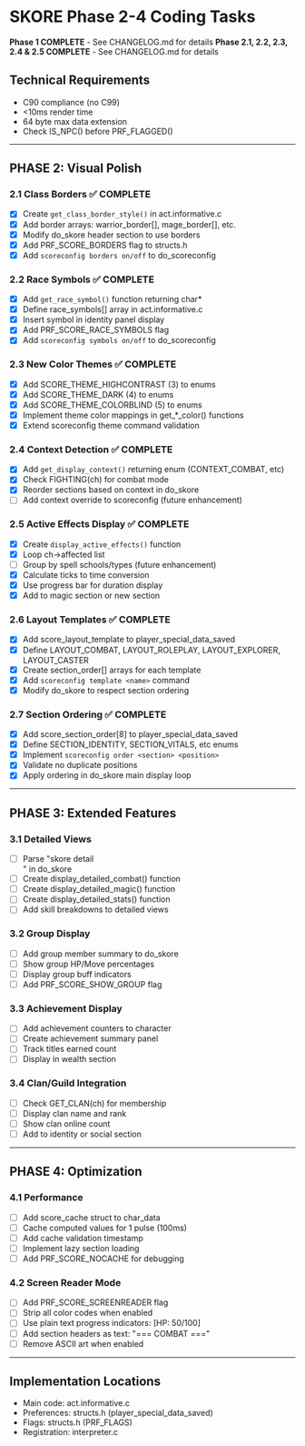 # SKORE Phase 2-4 Coding Tasks

**Phase 1 COMPLETE** - See CHANGELOG.md for details
**Phase 2.1, 2.2, 2.3, 2.4 & 2.5 COMPLETE** - See CHANGELOG.md for details

## Technical Requirements
- C90 compliance (no C99)
- <10ms render time
- 64 byte max data extension
- Check IS_NPC() before PRF_FLAGGED()

---

## PHASE 2: Visual Polish

### 2.1 Class Borders ✅ COMPLETE
- [x] Create `get_class_border_style()` in act.informative.c
- [x] Add border arrays: warrior_border[], mage_border[], etc.
- [x] Modify do_skore header section to use borders
- [x] Add PRF_SCORE_BORDERS flag to structs.h
- [x] Add `scoreconfig borders on/off` to do_scoreconfig

### 2.2 Race Symbols ✅ COMPLETE
- [x] Add `get_race_symbol()` function returning char*
- [x] Define race_symbols[] array in act.informative.c
- [x] Insert symbol in identity panel display
- [x] Add PRF_SCORE_RACE_SYMBOLS flag
- [x] Add `scoreconfig symbols on/off` to do_scoreconfig

### 2.3 New Color Themes ✅ COMPLETE
- [x] Add SCORE_THEME_HIGHCONTRAST (3) to enums
- [x] Add SCORE_THEME_DARK (4) to enums
- [x] Add SCORE_THEME_COLORBLIND (5) to enums
- [x] Implement theme color mappings in get_*_color() functions
- [x] Extend scoreconfig theme command validation

### 2.4 Context Detection ✅ COMPLETE
- [x] Add `get_display_context()` returning enum (CONTEXT_COMBAT, etc)
- [x] Check FIGHTING(ch) for combat mode
- [x] Reorder sections based on context in do_skore
- [ ] Add context override to scoreconfig (future enhancement)

### 2.5 Active Effects Display ✅ COMPLETE
- [x] Create `display_active_effects()` function
- [x] Loop ch->affected list
- [ ] Group by spell schools/types (future enhancement)
- [x] Calculate ticks to time conversion
- [x] Use progress bar for duration display
- [x] Add to magic section or new section

### 2.6 Layout Templates ✅ COMPLETE
- [x] Add score_layout_template to player_special_data_saved
- [x] Define LAYOUT_COMBAT, LAYOUT_ROLEPLAY, LAYOUT_EXPLORER, LAYOUT_CASTER
- [x] Create section_order[] arrays for each template
- [x] Add `scoreconfig template <name>` command
- [x] Modify do_skore to respect section ordering

### 2.7 Section Ordering ✅ COMPLETE
- [x] Add score_section_order[8] to player_special_data_saved
- [x] Define SECTION_IDENTITY, SECTION_VITALS, etc enums
- [x] Implement `scoreconfig order <section> <position>`
- [x] Validate no duplicate positions
- [x] Apply ordering in do_skore main display loop

---

## PHASE 3: Extended Features

### 3.1 Detailed Views
- [ ] Parse "skore detail <section>" in do_skore
- [ ] Create display_detailed_combat() function
- [ ] Create display_detailed_magic() function  
- [ ] Create display_detailed_stats() function
- [ ] Add skill breakdowns to detailed views

### 3.2 Group Display
- [ ] Add group member summary to do_skore
- [ ] Show group HP/Move percentages
- [ ] Display group buff indicators
- [ ] Add PRF_SCORE_SHOW_GROUP flag

### 3.3 Achievement Display
- [ ] Add achievement counters to character
- [ ] Create achievement summary panel
- [ ] Track titles earned count
- [ ] Display in wealth section

### 3.4 Clan/Guild Integration
- [ ] Check GET_CLAN(ch) for membership
- [ ] Display clan name and rank
- [ ] Show clan online count
- [ ] Add to identity or social section

---

## PHASE 4: Optimization

### 4.1 Performance
- [ ] Add score_cache struct to char_data
- [ ] Cache computed values for 1 pulse (100ms)
- [ ] Add cache validation timestamp
- [ ] Implement lazy section loading
- [ ] Add PRF_SCORE_NOCACHE for debugging

### 4.2 Screen Reader Mode
- [ ] Add PRF_SCORE_SCREENREADER flag
- [ ] Strip all color codes when enabled
- [ ] Use plain text progress indicators: [HP: 50/100]
- [ ] Add section headers as text: "=== COMBAT ==="
- [ ] Remove ASCII art when enabled

---

## Implementation Locations
- Main code: act.informative.c
- Preferences: structs.h (player_special_data_saved)
- Flags: structs.h (PRF_FLAGS)
- Registration: interpreter.c

